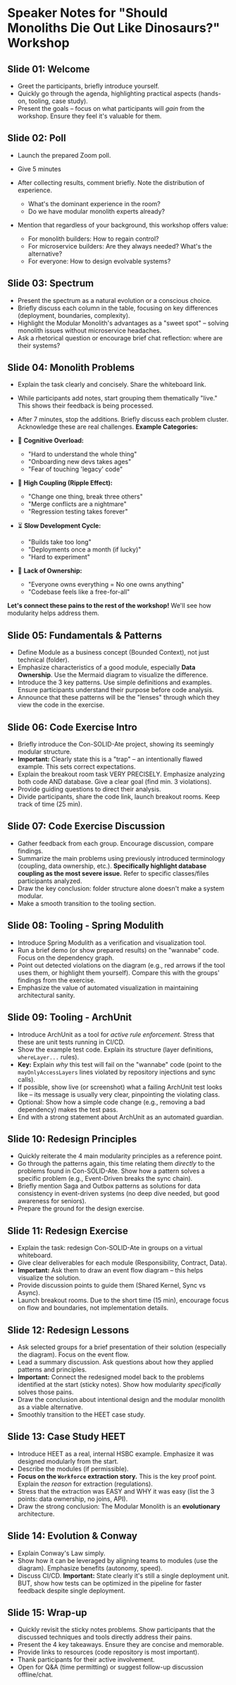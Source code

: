 # Speaker Notes for "Should Monoliths Die Out Like Dinosaurs?" Workshop

## Slide 01: Welcome

* Greet the participants, briefly introduce yourself.
* Quickly go through the agenda, highlighting practical aspects (hands-on, tooling, case study).
* Present the goals – focus on what participants will *gain* from the workshop. Ensure they feel it's valuable for them.

## Slide 02: Poll

* Launch the prepared Zoom poll.
* Give 5 minutes
* After collecting results, comment briefly. Note the distribution of experience.
     * What's the dominant experience in the room?
     * Do we have modular monolith experts already?

* Mention that regardless of your background, this workshop offers value:
     * For monolith builders: How to regain control?
     * For microservice builders: Are they always needed? What's the alternative?
     * For everyone: How to design evolvable systems?

## Slide 03: Spectrum

* Present the spectrum as a natural evolution or a conscious choice.
* Briefly discuss each column in the table, focusing on key differences (deployment, boundaries, complexity).
* Highlight the Modular Monolith's advantages as a "sweet spot" – solving monolith issues without microservice headaches.
* Ask a rhetorical question or encourage brief chat reflection: where are their systems?

## Slide 04: Monolith Problems

* Explain the task clearly and concisely. Share the whiteboard link.
* While participants add notes, start grouping them thematically "live." This shows their feedback is being processed.
* After 7 minutes, stop the additions. Briefly discuss each problem cluster. Acknowledge these are real challenges.
**Example Categories:**

* 🤯 **Cognitive Overload:**
  * "Hard to understand the whole thing"
  * "Onboarding new devs takes ages"
  * "Fear of touching 'legacy' code"
* 🔗 **High Coupling (Ripple Effect):**
  * "Change one thing, break three others"
  * "Merge conflicts are a nightmare"
  * "Regression testing takes forever"
* ⏳ **Slow Development Cycle:**
  * "Builds take too long"
  * "Deployments once a month (if lucky)"
  * "Hard to experiment"
* 🤷 **Lack of Ownership:**
  * "Everyone owns everything = No one owns anything"
  * "Codebase feels like a free-for-all"

**Let's connect these pains to the rest of the workshop!** We'll see how modularity helps address them.

## Slide 05: Fundamentals & Patterns

* Define Module as a business concept (Bounded Context), not just technical (folder).
* Emphasize characteristics of a good module, especially **Data Ownership**. Use the Mermaid diagram to visualize the difference.
* Introduce the 3 key patterns. Use simple definitions and examples. Ensure participants understand their purpose before code analysis.
* Announce that these patterns will be the "lenses" through which they view the code in the exercise.

## Slide 06: Code Exercise Intro

* Briefly introduce the Con-SOLID-Ate project, showing its seemingly modular structure.
* **Important:** Clearly state this is a "trap" – an intentionally flawed example. This sets correct expectations.
* Explain the breakout room task VERY PRECISELY. Emphasize analyzing both code AND database. Give a clear goal (find min. 3 violations).
* Provide guiding questions to direct their analysis.
* Divide participants, share the code link, launch breakout rooms. Keep track of time (25 min).

## Slide 07: Code Exercise Discussion

* Gather feedback from each group. Encourage discussion, compare findings.
* Summarize the main problems using previously introduced terminology (coupling, data ownership, etc.). **Specifically highlight database coupling as the most severe issue.** Refer to specific classes/files participants analyzed.
* Draw the key conclusion: folder structure alone doesn't make a system modular.
* Make a smooth transition to the tooling section.

## Slide 08: Tooling - Spring Modulith

* Introduce Spring Modulith as a verification and visualization tool.
* Run a brief demo (or show prepared results) on the "wannabe" code. Focus on the dependency graph.
* Point out detected violations on the diagram (e.g., red arrows if the tool uses them, or highlight them yourself). Compare this with the groups' findings from the exercise.
* Emphasize the value of automated visualization in maintaining architectural sanity.

## Slide 09: Tooling - ArchUnit

* Introduce ArchUnit as a tool for *active rule enforcement*. Stress that these are unit tests running in CI/CD.
* Show the example test code. Explain its structure (layer definitions, `whereLayer...` rules).
* **Key:** Explain *why* this test will fail on the "wannabe" code (point to the `mayOnlyAccessLayers` lines violated by repository injections and sync calls).
* If possible, show live (or screenshot) what a failing ArchUnit test looks like – its message is usually very clear, pinpointing the violating class.
* Optional: Show how a simple code change (e.g., removing a bad dependency) makes the test pass.
* End with a strong statement about ArchUnit as an automated guardian.

## Slide 10: Redesign Principles

* Quickly reiterate the 4 main modularity principles as a reference point.
* Go through the patterns again, this time relating them *directly* to the problems found in Con-SOLID-Ate. Show how a pattern solves a specific problem (e.g., Event-Driven breaks the sync chain).
* Briefly mention Saga and Outbox patterns as solutions for data consistency in event-driven systems (no deep dive needed, but good awareness for seniors).
* Prepare the ground for the design exercise.

## Slide 11: Redesign Exercise

* Explain the task: redesign Con-SOLID-Ate in groups on a virtual whiteboard.
* Give clear deliverables for each module (Responsibility, Contract, Data).
* **Important:** Ask them to draw an event flow diagram – this helps visualize the solution.
* Provide discussion points to guide them (Shared Kernel, Sync vs Async).
* Launch breakout rooms. Due to the short time (15 min), encourage focus on flow and boundaries, not implementation details.

## Slide 12: Redesign Lessons

* Ask selected groups for a brief presentation of their solution (especially the diagram). Focus on the event flow.
* Lead a summary discussion. Ask questions about how they applied patterns and principles.
* **Important:** Connect the redesigned model back to the problems identified at the start (sticky notes). Show how modularity *specifically* solves those pains.
* Draw the conclusion about intentional design and the modular monolith as a viable alternative.
* Smoothly transition to the HEET case study.

## Slide 13: Case Study HEET

* Introduce HEET as a real, internal HSBC example. Emphasize it was designed modularly from the start.
* Describe the modules (if permissible).
* **Focus on the `Workforce` extraction story.** This is the key proof point. Explain the *reason* for extraction (regulations).
* Stress that the extraction was EASY and WHY it was easy (list the 3 points: data ownership, no joins, API).
* Draw the strong conclusion: The Modular Monolith is an **evolutionary** architecture.

## Slide 14: Evolution & Conway

* Explain Conway's Law simply.
* Show how it can be leveraged by aligning teams to modules (use the diagram). Emphasize benefits (autonomy, speed).
* Discuss CI/CD. **Important:** State clearly it's still a single deployment unit. BUT, show how tests can be optimized in the pipeline for faster feedback despite single deployment.

## Slide 15: Wrap-up

* Quickly revisit the sticky notes problems. Show participants that the discussed techniques and tools directly address their pains.
* Present the 4 key takeaways. Ensure they are concise and memorable.
* Provide links to resources (code repository is most important).
* Thank participants for their active involvement.
* Open for Q&A (time permitting) or suggest follow-up discussion offline/chat.